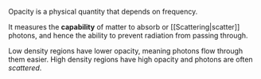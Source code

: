 Opacity is a physical quantity that depends on frequency.

It measures the **capability** of matter to absorb or [[Scattering|scatter]] photons, and hence the ability to prevent radiation from passing through.

Low density regions have lower opacity, meaning photons flow through them easier. High density regions have high opacity and photons are often *scattered*.